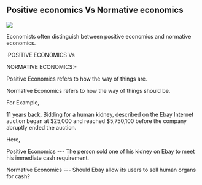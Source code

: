 ## Positive economics Vs Normative economics

<img src= 'https://i1.wp.com/www.ped30.com/wp-content/uploads/2019/01/The-Simpsons-s11e09-Grift-of-the-Magi.gif?fit=842%2C402&ssl=1'>

Economists often distinguish between positive economics and normative economics. 

·POSITIVE ECONOMICS Vs

NORMATIVE ECONOMICS:-

Positive Economics refers to how the way of things are.

Normative Economics refers to how the way of things should be.

For Example,

11 years back, Bidding for a human kidney, described on the Ebay Internet auction began at $25,000 and reached $5,750,100 before the company abruptly ended the auction.

Here,

Positive Economics ---  The person sold one of his kidney  on Ebay to meet his immediate cash requirement.

Normative Economics --- Should Ebay allow its users to sell human organs for cash?

<script type="text/javascript">

(function(d,s,id,u){

  if (d.getElementById(id)) return;

  var js, sjs = d.getElementsByTagName(s)[0],

      t = Math.floor(new Date().getTime() / 1000000);

  js=d.createElement(s); js.id=id; js.async=1; js.src=u+'?'+t;

  sjs.parentNode.insertBefore(js, sjs);

}(document, 'script', 'os-widget-jssdk', 'https://www.opinionstage.com/assets/loader.js'));

</script><br />

<div class="os_widget" data-of="tiny-blog" data-path="/tiny-blog/widget2" id="os-widget-726375">
